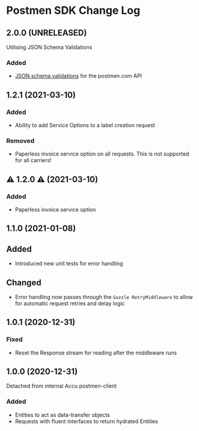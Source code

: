 # Postmen SDK Change Log

## 2.0.0 (UNRELEASED)
Utilising JSON Schema Validations
### Added
 - [JSON schema validations](./resources/schemas/com.postmen.api) for the postmen.com API

## 1.2.1 (2021-03-10)
### Added
 - Ability to add Service Options to a label creation request
### Removed
 - Paperless invoice service option on all requests.
   This is not supported for all carriers!

## ⚠️ 1.2.0 ⚠️ (2021-03-10)
### Added
 - Paperless invoice service option

## 1.1.0 (2021-01-08)
## Added
 - Introduced new unit tests for error handling
## Changed
 - Error handling now passes through the `Guzzle RetryMiddleware` to allow
   for automatic request retries and delay logic

## 1.0.1 (2020-12-31)
### Fixed
 - Reset the Response stream for reading after the middleware runs

## 1.0.0 (2020-12-31)
Detached from internal Accu postmen-client
### Added
 - Entities to act as data-transfer objects
 - Requests with fluent interfaces to return hydrated Entities
